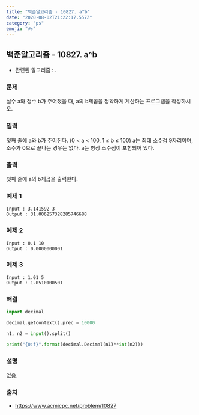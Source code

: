 ```yaml
---
title: "백준알고리즘 - 10827. a^b"
date: "2020-08-02T21:22:17.557Z"
category: "ps"
emoji: "🚲"
---
```


## 백준알고리즘 - 10827. a^b

- 관련된 알고리즘 : .

### 문제

실수 a와 정수 b가 주어졌을 때, a의 b제곱을 정확하게 계산하는 프로그램을 작성하시오.

### 입력

첫째 줄에 a와 b가 주어진다. (0 < a < 100, 1 ≤ b ≤ 100) a는 최대 소수점 9자리이며, 소수가 0으로 끝나는 경우는 없다. a는 항상 소수점이 포함되어 있다.

### 출력

첫째 줄에 a의 b제곱을 출력한다.

### 예제 1

```
Input : 3.141592 3
Output : 31.006257328285746688
```

### 예제 2

```
Input : 0.1 10
Output : 0.0000000001
```

### 예제 3

```
Input : 1.01 5
Output : 1.0510100501
```

### 해결 

```python
import decimal

decimal.getcontext().prec = 10000

n1, n2 = input().split()

print("{0:f}".format(decimal.Decimal(n1)**int(n2)))
```

### 설명

없음.

### 출처

- https://www.acmicpc.net/problem/10827
